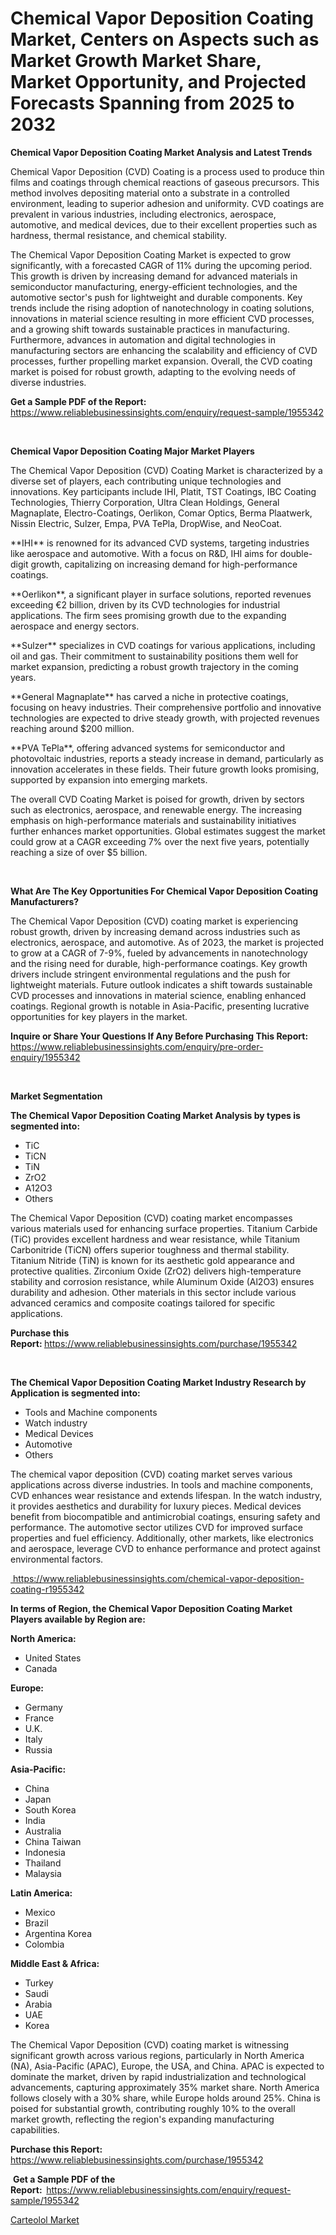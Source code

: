 <p><h1>Chemical Vapor Deposition Coating Market, Centers on Aspects such as Market Growth Market Share, Market Opportunity, and Projected Forecasts Spanning from 2025 to 2032</h1></p><p><strong>Chemical Vapor Deposition Coating Market Analysis and Latest Trends</strong></p>
<p><p>Chemical Vapor Deposition (CVD) Coating is a process used to produce thin films and coatings through chemical reactions of gaseous precursors. This method involves depositing material onto a substrate in a controlled environment, leading to superior adhesion and uniformity. CVD coatings are prevalent in various industries, including electronics, aerospace, automotive, and medical devices, due to their excellent properties such as hardness, thermal resistance, and chemical stability.</p><p>The Chemical Vapor Deposition Coating Market is expected to grow significantly, with a forecasted CAGR of 11% during the upcoming period. This growth is driven by increasing demand for advanced materials in semiconductor manufacturing, energy-efficient technologies, and the automotive sector's push for lightweight and durable components. Key trends include the rising adoption of nanotechnology in coating solutions, innovations in material science resulting in more efficient CVD processes, and a growing shift towards sustainable practices in manufacturing. Furthermore, advances in automation and digital technologies in manufacturing sectors are enhancing the scalability and efficiency of CVD processes, further propelling market expansion. Overall, the CVD coating market is poised for robust growth, adapting to the evolving needs of diverse industries.</p></p>
<p><strong>Get a Sample PDF of the Report:&nbsp;</strong> <a href="https://www.reliablebusinessinsights.com/enquiry/request-sample/1955342?utm_campaign=2321&utm_medium=2&utm_source=Github&utm_content=ia&utm_term=31032025&utm_id=chemical-vapor-deposition-coating">https://www.reliablebusinessinsights.com/enquiry/request-sample/1955342</a></p>
<p>&nbsp;</p>
<p><strong>Chemical Vapor Deposition Coating Major Market Players</strong></p>
<p><p>The Chemical Vapor Deposition (CVD) Coating Market is characterized by a diverse set of players, each contributing unique technologies and innovations. Key participants include IHI, Platit, TST Coatings, IBC Coating Technologies, Thierry Corporation, Ultra Clean Holdings, General Magnaplate, Electro-Coatings, Oerlikon, Comar Optics, Berma Plaatwerk, Nissin Electric, Sulzer, Empa, PVA TePla, DropWise, and NeoCoat.</p><p>**IHI** is renowned for its advanced CVD systems, targeting industries like aerospace and automotive. With a focus on R&D, IHI aims for double-digit growth, capitalizing on increasing demand for high-performance coatings.</p><p>**Oerlikon**, a significant player in surface solutions, reported revenues exceeding €2 billion, driven by its CVD technologies for industrial applications. The firm sees promising growth due to the expanding aerospace and energy sectors.</p><p>**Sulzer** specializes in CVD coatings for various applications, including oil and gas. Their commitment to sustainability positions them well for market expansion, predicting a robust growth trajectory in the coming years.</p><p>**General Magnaplate** has carved a niche in protective coatings, focusing on heavy industries. Their comprehensive portfolio and innovative technologies are expected to drive steady growth, with projected revenues reaching around $200 million.</p><p>**PVA TePla**, offering advanced systems for semiconductor and photovoltaic industries, reports a steady increase in demand, particularly as innovation accelerates in these fields. Their future growth looks promising, supported by expansion into emerging markets.</p><p>The overall CVD Coating Market is poised for growth, driven by sectors such as electronics, aerospace, and renewable energy. The increasing emphasis on high-performance materials and sustainability initiatives further enhances market opportunities. Global estimates suggest the market could grow at a CAGR exceeding 7% over the next five years, potentially reaching a size of over $5 billion.</p></p>
<p>&nbsp;</p>
<p><strong>What Are The Key Opportunities For Chemical Vapor Deposition Coating Manufacturers?</strong></p>
<p><p>The Chemical Vapor Deposition (CVD) coating market is experiencing robust growth, driven by increasing demand across industries such as electronics, aerospace, and automotive. As of 2023, the market is projected to grow at a CAGR of 7-9%, fueled by advancements in nanotechnology and the rising need for durable, high-performance coatings. Key growth drivers include stringent environmental regulations and the push for lightweight materials. Future outlook indicates a shift towards sustainable CVD processes and innovations in material science, enabling enhanced coatings. Regional growth is notable in Asia-Pacific, presenting lucrative opportunities for key players in the market.</p></p>
<p><strong>Inquire or Share Your Questions If Any Before Purchasing This Report:</strong> <a href="https://www.reliablebusinessinsights.com/enquiry/pre-order-enquiry/1955342?utm_campaign=2321&utm_medium=2&utm_source=Github&utm_content=ia&utm_term=31032025&utm_id=chemical-vapor-deposition-coating">https://www.reliablebusinessinsights.com/enquiry/pre-order-enquiry/1955342</a></p>
<p>&nbsp;</p>
<p><strong>Market Segmentation</strong></p>
<p><strong>The Chemical Vapor Deposition Coating Market Analysis by types is segmented into:</strong></p>
<p><ul><li>TiC</li><li>TiCN</li><li>TiN</li><li>ZrO2</li><li>A12O3</li><li>Others</li></ul></p>
<p><p>The Chemical Vapor Deposition (CVD) coating market encompasses various materials used for enhancing surface properties. Titanium Carbide (TiC) provides excellent hardness and wear resistance, while Titanium Carbonitride (TiCN) offers superior toughness and thermal stability. Titanium Nitride (TiN) is known for its aesthetic gold appearance and protective qualities. Zirconium Oxide (ZrO2) delivers high-temperature stability and corrosion resistance, while Aluminum Oxide (Al2O3) ensures durability and adhesion. Other materials in this sector include various advanced ceramics and composite coatings tailored for specific applications.</p></p>
<p><strong>Purchase this Report:&nbsp;</strong><a href="https://www.reliablebusinessinsights.com/purchase/1955342?utm_campaign=2321&utm_medium=2&utm_source=Github&utm_content=ia&utm_term=31032025&utm_id=chemical-vapor-deposition-coating">https://www.reliablebusinessinsights.com/purchase/1955342</a></p>
<p>&nbsp;</p>
<p><strong>The Chemical Vapor Deposition Coating Market Industry Research by Application is segmented into:</strong></p>
<p><ul><li>Tools and Machine components</li><li>Watch industry</li><li>Medical Devices</li><li>Automotive</li><li>Others</li></ul></p>
<p><p>The chemical vapor deposition (CVD) coating market serves various applications across diverse industries. In tools and machine components, CVD enhances wear resistance and extends lifespan. In the watch industry, it provides aesthetics and durability for luxury pieces. Medical devices benefit from biocompatible and antimicrobial coatings, ensuring safety and performance. The automotive sector utilizes CVD for improved surface properties and fuel efficiency. Additionally, other markets, like electronics and aerospace, leverage CVD to enhance performance and protect against environmental factors.</p></p>
<p><a href="https://www.reliablebusinessinsights.com/chemical-vapor-deposition-coating-r1955342?utm_campaign=2321&utm_medium=2&utm_source=Github&utm_content=ia&utm_term=31032025&utm_id=chemical-vapor-deposition-coating">&nbsp;https://www.reliablebusinessinsights.com/chemical-vapor-deposition-coating-r1955342</a></p>
<p><strong>In terms of Region, the Chemical Vapor Deposition Coating Market Players available by Region are:</strong></p>
<p>
    <p> <strong> North America: </strong>
        <ul>
            <li>United States</li>
            <li>Canada</li>
        </ul>
        </p> 
    <p> <strong> Europe: </strong>
        <ul>
            <li>Germany</li>
            <li>France</li>
            <li>U.K.</li>
            <li>Italy</li>
            <li>Russia</li>
        </ul>
        </p> 
    <p> <strong> Asia-Pacific: </strong>
        <ul>
            <li>China</li>
            <li>Japan</li>
            <li>South Korea</li>
            <li>India</li>
            <li>Australia</li>
            <li>China Taiwan</li>
            <li>Indonesia</li>
            <li>Thailand</li>
            <li>Malaysia</li>
        </ul>
        </p> 
    <p> <strong> Latin America: </strong>
        <ul>
            <li>Mexico</li>
            <li>Brazil</li>
            <li>Argentina Korea</li>
            <li>Colombia</li>
        </ul>
        </p> 
    <p> <strong> Middle East & Africa: </strong>
        <ul>
            <li>Turkey</li>
            <li>Saudi</li>
            <li>Arabia</li>
            <li>UAE</li>
            <li>Korea</li>
        </ul>
    </p>
    </p>
<p><p>The Chemical Vapor Deposition (CVD) coating market is witnessing significant growth across various regions, particularly in North America (NA), Asia-Pacific (APAC), Europe, the USA, and China. APAC is expected to dominate the market, driven by rapid industrialization and technological advancements, capturing approximately 35% market share. North America follows closely with a 30% share, while Europe holds around 25%. China is poised for substantial growth, contributing roughly 10% to the overall market growth, reflecting the region's expanding manufacturing capabilities.</p></p>
<p><strong>Purchase this Report: </strong><a href="https://www.reliablebusinessinsights.com/purchase/1955342?utm_campaign=2321&utm_medium=2&utm_source=Github&utm_content=ia&utm_term=31032025&utm_id=chemical-vapor-deposition-coating">https://www.reliablebusinessinsights.com/purchase/1955342</a></p>
<p>&nbsp;<strong>Get a Sample PDF of the Report:&nbsp;&nbsp;</strong><a href="https://www.reliablebusinessinsights.com/enquiry/request-sample/1955342?utm_campaign=2321&utm_medium=2&utm_source=Github&utm_content=ia&utm_term=31032025&utm_id=chemical-vapor-deposition-coating">https://www.reliablebusinessinsights.com/enquiry/request-sample/1955342</a></p>
<p><strong></strong></p>
<p><p><a href="https://github.com/maclarensidney/Market-Research-Report-List-1/blob/main/carteolol-market.md?utm_campaign=2321&utm_medium=2&utm_source=Github&utm_content=ia&utm_term=31032025&utm_id=chemical-vapor-deposition-coating">Carteolol Market</a></p></p>